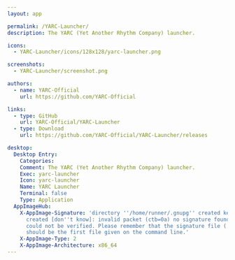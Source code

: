 ```yaml
---
layout: app

permalink: /YARC-Launcher/
description: The YARC (Yet Another Rhythm Company) launcher.

icons:
  - YARC-Launcher/icons/128x128/yarc-launcher.png

screenshots:
  - YARC-Launcher/screenshot.png

authors:
  - name: YARC-Official
    url: https://github.com/YARC-Official

links:
  - type: GitHub
    url: YARC-Official/YARC-Launcher
  - type: Download
    url: https://github.com/YARC-Official/YARC-Launcher/releases

desktop:
  Desktop Entry:
    Categories: 
    Comment: The YARC (Yet Another Rhythm Company) launcher.
    Exec: yarc-launcher
    Icon: yarc-launcher
    Name: YARC Launcher
    Terminal: false
    Type: Application
  AppImageHub:
    X-AppImage-Signature: 'directory ''/home/runner/.gnupg'' created keybox ''/home/runner/.gnupg/pubring.kbx''
      created [don''t know]: invalid packet (ctb=0a) no signature found the signature
      could not be verified. Please remember that the signature file (.sig or .asc)
      should be the first file given on the command line.'
    X-AppImage-Type: 2
    X-AppImage-Architecture: x86_64
---
```

